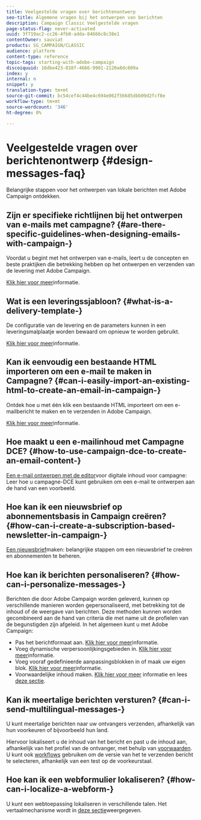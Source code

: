 ```yaml
---
title: Veelgestelde vragen over berichtenontwerp
seo-title: Algemene vragen bij het ontwerpen van berichten
description: Campaign Classic Veelgestelde vragen
page-status-flag: never-activated
uuid: 3f719ac2-cc26-4fb0-adda-84666c8c38e1
contentOwner: sauviat
products: SG_CAMPAIGN/CLASSIC
audience: platform
content-type: reference
topic-tags: starting-with-adobe-campaign
discoiquuid: 16dbe423-018f-4666-9901-2120a8dc609a
index: y
internal: n
snippet: y
translation-type: tm+mt
source-git-commit: bc54cef4c44be4c694e062f56685dbb09d2fcf8e
workflow-type: tm+mt
source-wordcount: '346'
ht-degree: 0%

---
```



# Veelgestelde vragen over berichtenontwerp {#design-messages-faq}

Belangrijke stappen voor het ontwerpen van lokale berichten met Adobe Campaign ontdekken.

## Zijn er specifieke richtlijnen bij het ontwerpen van e-mails met campagne? {#are-there-specific-guidelines-when-designing-emails-with-campaign-}

Voordat u begint met het ontwerpen van e-mails, leert u de concepten en beste praktijken die betrekking hebben op het ontwerpen en verzenden van de levering met Adobe Campaign.

[Klik hier voor meer](../../delivery/using/delivery-best-practices.md)informatie.

## Wat is een leveringssjabloon? {#what-is-a-delivery-template-}

De configuratie van de levering en de parameters kunnen in een leveringsmalplaatje worden bewaard om opnieuw te worden gebruikt.

[Klik hier voor meer](../../delivery/using/about-templates.md)informatie.

## Kan ik eenvoudig een bestaande HTML importeren om een e-mail te maken in Campagne? {#can-i-easily-import-an-existing-html-to-create-an-email-in-campaign-}

Ontdek hoe u met één klik een bestaande HTML importeert om een e-mailbericht te maken en te verzenden in Adobe Campaign.

[Klik hier voor meer](../../delivery/using/defining-the-email-content.md#message-content)informatie.

## Hoe maakt u een e-mailinhoud met Campagne DCE? {#how-to-use-campaign-dce-to-create-an-email-content-}

[Een e-mail ontwerpen met de editor](../../web/using/use-case--creating-an-email-delivery.md)voor digitale inhoud voor campagne: Leer hoe u campagne-DCE kunt gebruiken om een e-mail te ontwerpen aan de hand van een voorbeeld.

## Hoe kan ik een nieuwsbrief op abonnementsbasis in Campaign creëren? {#how-can-i-create-a-subscription-based-newsletter-in-campaign-}

[Een nieuwsbrief](../../delivery/using/managing-subscriptions.md)maken: belangrijke stappen om een nieuwsbrief te creëren en abonnementen te beheren.

## Hoe kan ik berichten personaliseren? {#how-can-i-personalize-messages-}

Berichten die door Adobe Campaign worden geleverd, kunnen op verschillende manieren worden gepersonaliseerd, met betrekking tot de inhoud of de weergave van berichten. Deze methoden kunnen worden gecombineerd aan de hand van criteria die met name uit de profielen van de begunstigden zijn afgeleid. In het algemeen kunt u met Adobe Campaign:

* Pas het berichtformaat aan. [Klik hier voor meer](../../delivery/using/defining-the-email-content.md#message-content)informatie.
* Voeg dynamische verpersoonlijkingsgebieden in. [Klik hier voor meer](../../delivery/using/personalization-fields.md)informatie.
* Voeg vooraf gedefinieerde aanpassingsblokken in of maak uw eigen blok. [Klik hier voor meer](../../delivery/using/personalization-blocks.md)informatie.
* Voorwaardelijke inhoud maken. [Klik hier voor meer](../../delivery/using/conditional-content.md) informatie en lees [deze sectie](../../delivery/using/conditional-content.md).

## Kan ik meertalige berichten versturen? {#can-i-send-multilingual-messages-}

U kunt meertalige berichten naar uw ontvangers verzenden, afhankelijk van hun voorkeuren of bijvoorbeeld hun land.

Hiervoor lokaliseert u de inhoud van het bericht en past u de inhoud aan, afhankelijk van het profiel van de ontvanger, met behulp van [voorwaarden](../../delivery/using/conditional-content.md). U kunt ook [workflows](../../workflow/using/split.md) gebruiken om de versie van het te verzenden bericht te selecteren, afhankelijk van een test op de voorkeurstaal.

## Hoe kan ik een webformulier lokaliseren? {#how-can-i-localize-a-webform-}

U kunt een webtoepassing lokaliseren in verschillende talen. Het vertaalmechanisme wordt in [deze sectie](../../web/using/translating-a-web-form.md)weergegeven.

